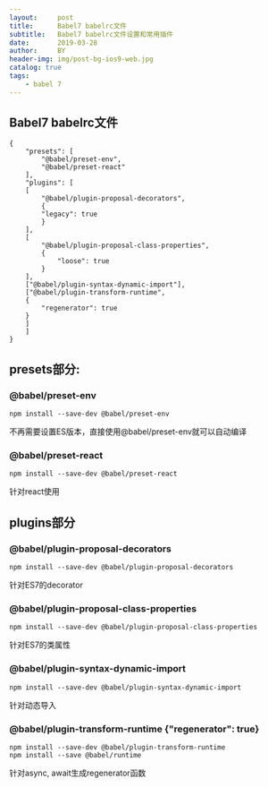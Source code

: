 ```yaml
---
layout:     post
title:      Babel7 babelrc文件
subtitle:   Babel7 babelrc文件设置和常用插件
date:       2019-03-28
author:     BY
header-img: img/post-bg-ios9-web.jpg
catalog: true
tags:
    - babel 7
---
```

## Babel7 babelrc文件
    {
        "presets": [
            "@babel/preset-env",
            "@babel/preset-react"
        ],
        "plugins": [
        [
            "@babel/plugin-proposal-decorators",
            {
            "legacy": true
            }
        ],
        [
            "@babel/plugin-proposal-class-properties",
            {
                "loose": true
            }
        ],
        ["@babel/plugin-syntax-dynamic-import"],
        ["@babel/plugin-transform-runtime",
        {
            "regenerator": true
        }
        ]
        ]
    }

## presets部分:
### @babel/preset-env
    npm install --save-dev @babel/preset-env

不再需要设置ES版本，直接使用@babel/preset-env就可以自动编译

### @babel/preset-react
    npm install --save-dev @babel/preset-react

针对react使用

## plugins部分
### @babel/plugin-proposal-decorators
    npm install --save-dev @babel/plugin-proposal-decorators

针对ES7的decorator

### @babel/plugin-proposal-class-properties
    npm install --save-dev @babel/plugin-proposal-class-properties

针对ES7的类属性

### @babel/plugin-syntax-dynamic-import
    npm install --save-dev @babel/plugin-syntax-dynamic-import

针对动态导入

### @babel/plugin-transform-runtime {"regenerator": true}
    npm install --save-dev @babel/plugin-transform-runtime
    npm install --save @babel/runtime

针对async, await生成regenerator函数


